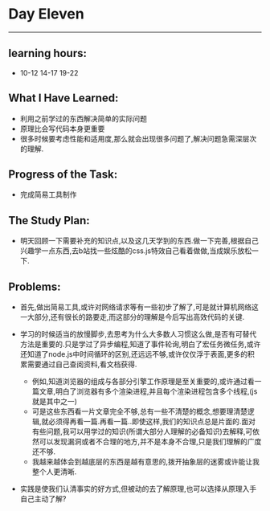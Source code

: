 # Day Eleven
****
## learning hours:
* 10-12 14-17 19-22
## What I Have Learned: 
* 利用之前学过的东西解决简单的实际问题
* 原理比会写代码本身更重要
* 很多时候要考虑性能和适用度,那么就会出现很多问题了,解决问题急需深层次的理解.
## Progress of the Task: 
* 完成简易工具制作
## The Study Plan:
* 明天回顾一下需要补充的知识点,以及这几天学到的东西.做一下完善,根据自己兴趣学一点东西,去b站找一些炫酷的css.js特效自己看着做做,当成娱乐放松一下.
## Problems:
* 首先,做出简易工具,或许对网络请求等有一些初步了解了,可是就计算机网络这一大部分,还有很长的路要走,而这部分的理解是今后写出高效代码的关键.
* 学习的时候适当的放慢脚步,去思考为什么大多数人习惯这么做,是否有可替代方法是重要的.只是学过了异步编程,知道了事件轮询,明白了宏任务微任务,或许还知道了node.js中时间循环的区别,还远远不够,或许仅仅浮于表面,更多的积累需要通过自己查阅资料,看文档获得.
    - 例如,知道浏览器的组成与各部分引擎工作原理是至关重要的,或许通过看一篇文章,明白了浏览器有多个渲染进程,并且每个渲染进程包含多个线程,(js就是其中之一)
    - 可是这些东西看一片文章完全不够,总有一些不清楚的概念,想要理清楚逻辑,就必须得再看一篇.再看一篇..即使这样,我们的知识点总是片面的.面对有些问题,我可以用学过的知识(所谓大部分人理解的必备知识)去解释,可依然可以发现漏洞或者不合理的地方,并不是本身不合理,只是我们理解的广度还不够.
    - 我越来越体会到越底层的东西是越有意思的,拨开抽象层的迷雾或许能让我整个人更清晰.

* 实践是使我们认清事实的好方式,但被动的去了解原理,也可以选择从原理入手自己主动了解?